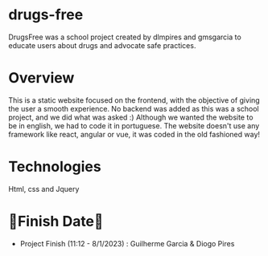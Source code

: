 # drugs-free
DrugsFree was a school project created by dlmpires and gmsgarcia to educate users about drugs and advocate safe practices.

# Overview
This is a static website focused on the frontend, with the objective of giving the user a smooth experience.
No backend was added as this was a school project, and we did what was asked :)
Although we wanted the website to be in english, we had to code it in portuguese.
The website doesn't use any framework like react, angular or vue, it was coded in the old fashioned way!

# Technologies
Html, css and Jquery


# 🔎Finish Date🔎
- Project Finish (11:12 - 8/1/2023) : Guilherme Garcia & Diogo Pires
 
 
